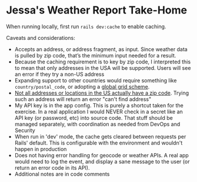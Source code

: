 # Jessa's Weather Report Take-Home

When running locally, first run `rails dev:cache` to enable caching.

Caveats and considerations:
* Accepts an address, or address fragment, as input.  Since weather data is pulled by zip code, that’s the minimum input needed for a result.
* Because the caching requirement is to key by zip code, I interpreted this to mean that only addresses in the USA will be supported.  Users will see an error if they try a non-US address
* Expanding support to other countries would require something like `country/postal_code`, or adopting a [global grid scheme](https://en.wikipedia.org/wiki/Discrete_global_grid).
* [Not all addresses or locations in the US actually have a zip code](https://www.unitedstateszipcodes.org/images/zip-codes/places-without-zip-codes.png).  Trying such an address will return an error "can't find address"
* My API key is in the app config.  This is purely a shortcut taken for the exercise.  In a real application I would NEVER check in a secret like an API key (or password, etc) into source code.  That stuff should be managed separately, with coordination as needed from DevOps and Security
* When run in 'dev' mode, the cache gets cleared between requests per Rails' default.  This is configurable with the environment and wouldn't happen in production
* Does not having error handling for geocode or weather APIs.  A real app would need to log the event, and display a sane message to the user (or return an error code in its API).
* Additional notes are in code comments
